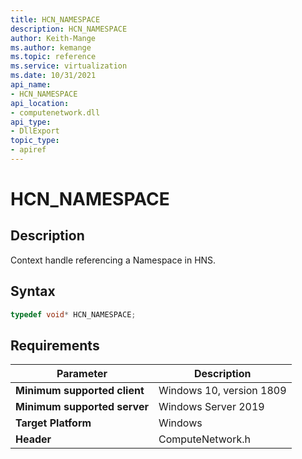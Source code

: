 ```yaml
---
title: HCN_NAMESPACE
description: HCN_NAMESPACE
author: Keith-Mange
ms.author: kemange
ms.topic: reference
ms.service: virtualization
ms.date: 10/31/2021
api_name:
- HCN_NAMESPACE
api_location:
- computenetwork.dll
api_type:
- DllExport
topic_type: 
- apiref
---
```

# HCN_NAMESPACE

## Description

Context handle referencing a Namespace in HNS.


## Syntax

```cpp
typedef void* HCN_NAMESPACE;
```


## Requirements

|Parameter|Description|
|---|---|
| **Minimum supported client** | Windows 10, version 1809 |
| **Minimum supported server** | Windows Server 2019 |
| **Target Platform** | Windows |
| **Header** | ComputeNetwork.h |


